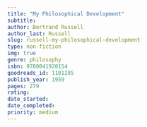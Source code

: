 ```yaml
---
title: "My Philosophical Development"
subtitle: 
author: Bertrand Russell
author_last: Russell
slug: russell-my-philosophical-development
type: non-fiction
img: true
genre: philosophy
isbn: 9780041920154
goodreads_id: 1101285
publish_year: 1959
pages: 279
rating: 
date_started:
date_completed:
priority: medium
---
```

